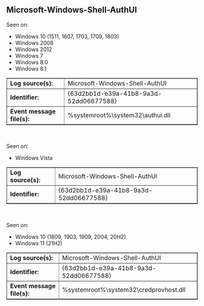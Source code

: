 ## Microsoft-Windows-Shell-AuthUI

Seen on:
* Windows 10 (1511, 1607, 1703, 1709, 1803)
* Windows 2008
* Windows 2012
* Windows 7
* Windows 8.0
* Windows 8.1

<table border="1" class="docutils">
  <tbody>
    <tr>
      <td><b>Log source(s):</b></td>
      <td>Microsoft-Windows-Shell-AuthUI</td>
    </tr>
    <tr>
      <td><b>Identifier:</b></td>
      <td>{63d2bb1d-e39a-41b8-9a3d-52dd06677588}</td>
    </tr>
    <tr>
      <td><b>Event message file(s):</b></td>
      <td>%systemroot%\system32\authui.dll</td>
    </tr>
  </tbody>
</table>

&nbsp;

Seen on:
* Windows Vista

<table border="1" class="docutils">
  <tbody>
    <tr>
      <td><b>Log source(s):</b></td>
      <td>Microsoft-Windows-Shell-AuthUI</td>
    </tr>
    <tr>
      <td><b>Identifier:</b></td>
      <td>{63d2bb1d-e39a-41b8-9a3d-52dd06677588}</td>
    </tr>
  </tbody>
</table>

&nbsp;

Seen on:
* Windows 10 (1809, 1903, 1909, 2004, 20H2)
* Windows 11 (21H2)

<table border="1" class="docutils">
  <tbody>
    <tr>
      <td><b>Log source(s):</b></td>
      <td>Microsoft-Windows-Shell-AuthUI</td>
    </tr>
    <tr>
      <td><b>Identifier:</b></td>
      <td>{63d2bb1d-e39a-41b8-9a3d-52dd06677588}</td>
    </tr>
    <tr>
      <td><b>Event message file(s):</b></td>
      <td>%systemroot%\system32\credprovhost.dll</td>
    </tr>
  </tbody>
</table>

&nbsp;

